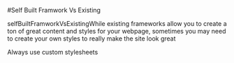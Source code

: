 #Self Built Framwork Vs Existing

selfBuiltFramworkVsExistingWhile existing frameworks allow you to create a ton of great content and styles for your webpage, sometimes you may need to create your own styles to really make the site look great

Always use custom stylesheets
